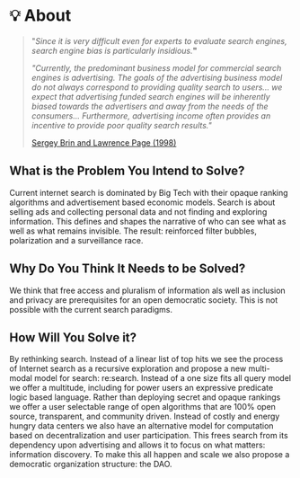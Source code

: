 # 💡 About

> "_Since it is very difficult even for experts to evaluate search engines, search engine bias is particularly insidious._**"**
>
> _"Currently, the predominant business model for commercial search engines is advertising. The goals of the advertising business model do not always correspond to providing quality search to users... we expect that advertising funded search engines will be inherently biased towards the advertisers and away from the needs of the consumers... Furthermore, advertising income often provides an incentive to provide poor quality search results."_
>
> [Sergey Brin and Lawrence Page (1998)](http://infolab.stanford.edu/\~backrub/google.html)

## What is the Problem You Intend to Solve?

Current internet search is dominated by Big Tech with their opaque ranking algorithms and advertisement based economic models. Search is about selling ads and collecting personal data and not finding and exploring information. This defines and shapes the narrative of who can see what as well as what remains invisible. The result: reinforced filter bubbles, polarization and a surveillance race.

## Why Do You Think It Needs to be Solved?

We think that free access and pluralism of information als well as inclusion and privacy are prerequisites for an open democratic society.  This is not possible with the current search paradigms.

## How Will You Solve it?

By rethinking search. Instead of a linear list of top hits we see the process of Internet search as a recursive exploration and propose a new multi-modal model for search: re:search. Instead of a one size fits all query model we offer a multitude, including for power users an expressive predicate logic based language. Rather than deploying secret and opaque rankings we offer a user selectable range of open algorithms that are 100% open source, transparent, and community driven. Instead of costly and energy hungry data centers we also have an alternative model for computation based on decentralization and user participation. This frees search from its dependency upon advertising and allows it to focus on what matters: information discovery. To make this all happen and scale we also propose a democratic organization structure: the DAO.
